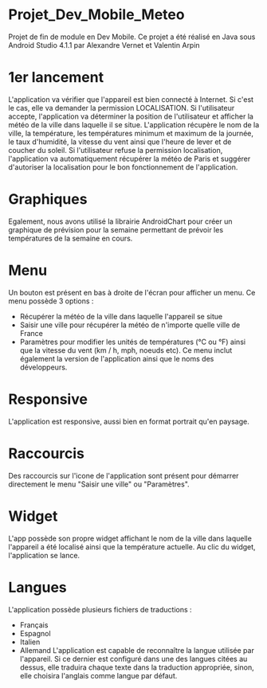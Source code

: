 # Projet_Dev_Mobile_Meteo
Projet de fin de module en Dev Mobile.
Ce projet a été réalisé en Java sous Android Studio 4.1.1 par Alexandre Vernet et Valentin Arpin

# 1er lancement
L'application va vérifier que l'appareil est bien connecté à Internet. Si c'est le cas, elle va demander la permission LOCALISATION. Si l'utilisateur accepte, l'application va déterminer la position de l'utilisateur et afficher la météo de la ville dans laquelle il se situe. L'application récupère le nom de la ville, la température, les températures minimum et maximum de la journée, le taux d'humidité, la vitesse du vent ainsi que l'heure de lever et de coucher du soleil. 
Si l'utilisateur refuse la permission localisation, l'application va automatiquement récupérer la météo de Paris et suggérer d'autoriser la localisation pour le bon fonctionnement de l'application. 

# Graphiques
Egalement, nous avons utilisé la librairie AndroidChart pour créer un graphique de prévision pour la semaine permettant de prévoir les températures de la semaine en cours.

# Menu
Un bouton est présent en bas à droite de l'écran pour afficher un menu. Ce menu possède 3 options : 
- Récupérer la météo de la ville dans laquelle l'appareil se situe
- Saisir une ville pour récupérer la météo de n'importe quelle ville de France
- Paramètres pour modifier les unités de températures (°C ou °F) ainsi que la vitesse du vent (km / h, mph, noeuds etc). Ce menu inclut également la version de l'application ainsi que le noms des développeurs.

# Responsive
L'application est responsive, aussi bien en format portrait qu'en paysage.

# Raccourcis
Des raccourcis sur l'icone de l'application sont présent pour démarrer directement le menu "Saisir une ville" ou "Paramètres".

# Widget
L'app possède son propre widget affichant le nom de la ville dans laquelle l'appareil a été localisé ainsi que la température actuelle.
Au clic du widget, l'application se lance.

# Langues
L'application possède plusieurs fichiers de traductions : 
- Français
- Espagnol
- Italien
- Allemand
L'application est capable de reconnaître la langue utilisée par l'appareil. Si ce dernier est configuré dans une des langues citées au dessus, elle traduira chaque texte dans la traduction appropriée, sinon, elle choisira l'anglais comme langue par défaut.
